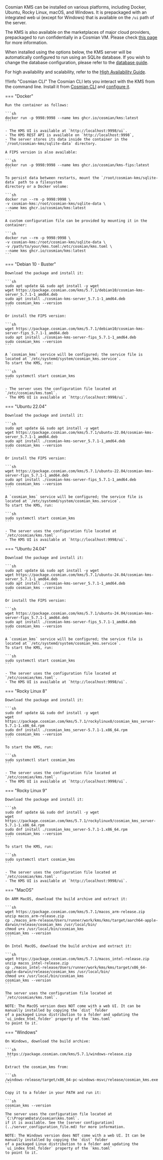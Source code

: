 Cosmian KMS can be installed on various platforms, including Docker, Ubuntu, Rocky Linux, macOS, and Windows.
It is prepackaged with an integrated web ui (except for Windows) that is available on the `/ui` path of the server.

The KMS is also available on the marketplaces of major cloud providers, prepackaged to run confidentially in a Cosmian VM.
Please check [this page](./marketplace_guide.md) for more information.

When installed using the options below, the KMS server will be automatically configured to run
using an SQLite database.
If you wish to change the database configuration, please refer to the [database guide](../database.md).

For high availability and scalability, refer to the [High Availability Guide](./high_availability_mode.md).

!!!info "Cosmian CLI"
    The Cosmian CLI lets you interact with the KMS from the command line.
    Install it from [Cosmian CLI](https://package.cosmian.com/cli/)
    and [configure it](../../cosmian_cli/index.md).

=== "Docker"

    Run the container as follows:

    ```sh
    docker run -p 9998:9998 --name kms ghcr.io/cosmian/kms:latest
    ```

    - The KMS UI is available at `http://localhost:9998/ui`.
    - The KMS REST API is available on `http://localhost:9998`,
    - The server stores its data inside the container in the `/root/cosmian-kms/sqlite-data` directory.

    A FIPS version is also available:

    ```sh
    docker run -p 9998:9998 --name kms ghcr.io/cosmian/kms-fips:latest
    ```

    To persist data between restarts, mount the `/root/cosmian-kms/sqlite-data` path to a filesystem
    directory or a Docker volume:

    ```sh
    docker run --rm -p 9998:9998 \
    -v cosmian-kms:/root/cosmian-kms/sqlite-data \
    --name kms ghcr.io/cosmian/kms:latest
    ```

    A custom configuration file can be provided by mounting it in the container:

    ```sh
    docker run --rm -p 9998:9998 \
    -v cosmian-kms:/root/cosmian-kms/sqlite-data \
    -v /path/to/your/kms.toml:/etc/cosmian/kms.toml \
    --name kms ghcr.io/cosmian/kms:latest
    ```

=== "Debian 10 - Buster"

    Download the package and install it:

    ```sh
    sudo apt update && sudo apt install -y wget
    wget https://package.cosmian.com/kms/5.7.1/debian10/cosmian-kms-server_5.7.1-1_amd64.deb
    sudo apt install ./cosmian-kms-server_5.7.1-1_amd64.deb
    sudo cosmian_kms --version
    ```

    Or install the FIPS version:

    ```sh
    wget https://package.cosmian.com/kms/5.7.1/debian10/cosmian-kms-server-fips_5.7.1-1_amd64.deb
    sudo apt install ./cosmian-kms-server-fips_5.7.1-1_amd64.deb
    sudo cosmian_kms --version
    ```

    A `cosmian_kms` service will be configured; the service file is located at `/etc/systemd/system/cosmian_kms.service`.
    To start the KMS, run:

    ```sh
    sudo systemctl start cosmian_kms
    ```

    - The server uses the configuration file located at `/etc/cosmian/kms.toml`.
    - The KMS UI is available at `http://localhost:9998/ui`.

=== "Ubuntu 22.04"

    Download the package and install it:

    ```sh
    sudo apt update && sudo apt install -y wget
    wget https://package.cosmian.com/kms/5.7.1/ubuntu-22.04/cosmian-kms-server_5.7.1-1_amd64.deb
    sudo apt install ./cosmian-kms-server_5.7.1-1_amd64.deb
    sudo cosmian_kms --version
    ```

    Or install the FIPS version:

    ```sh
    wget https://package.cosmian.com/kms/5.7.1/ubuntu-22.04/cosmian-kms-server-fips_5.7.1-1_amd64.deb
    sudo apt install ./cosmian-kms-server-fips_5.7.1-1_amd64.deb
    sudo cosmian_kms --version
    ```

    A `cosmian_kms` service will be configured; the service file is located at `/etc/systemd/system/cosmian_kms.service`.
    To start the KMS, run:

    ```sh
    sudo systemctl start cosmian_kms
    ```

    - The server uses the configuration file located at `/etc/cosmian/kms.toml`.
    - The KMS UI is available at `http://localhost:9998/ui`.

=== "Ubuntu 24.04"

    Download the package and install it:

    ```sh
    sudo apt update && sudo apt install -y wget
    wget https://package.cosmian.com/kms/5.7.1/ubuntu-24.04/cosmian-kms-server_5.7.1-1_amd64.deb
    sudo apt install ./cosmian-kms-server_5.7.1-1_amd64.deb
    sudo cosmian_kms --version
    ```

    Or install the FIPS version:

    ```sh
    wget https://package.cosmian.com/kms/5.7.1/ubuntu-24.04/cosmian-kms-server-fips_5.7.1-1_amd64.deb
    sudo apt install ./cosmian-kms-server-fips_5.7.1-1_amd64.deb
    sudo cosmian_kms --version
    ```

    A `cosmian_kms` service will be configured; the service file is located at `/etc/systemd/system/cosmian_kms.service`.
    To start the KMS, run:

    ```sh
    sudo systemctl start cosmian_kms
    ```

    - The server uses the configuration file located at `/etc/cosmian/kms.toml`.
    - The KMS UI is available at `http://localhost:9998/ui`.

=== "Rocky Linux 8"

    Download the package and install it:

    ```sh
    sudo dnf update && sudo dnf install -y wget
    wget https://package.cosmian.com/kms/5.7.1/rockylinux8/cosmian_kms_server-5.7.1-1.x86_64.rpm
    sudo dnf install ./cosmian_kms_server-5.7.1-1.x86_64.rpm
    sudo cosmian_kms --version
    ```

    To start the KMS, run:

    ```sh
    sudo systemctl start cosmian_kms
    ```

    - The server uses the configuration file located at `/etc/cosmian/kms.toml`.
    - The KMS UI is available at `http://localhost:9998/ui`.

=== "Rocky Linux 9"

    Download the package and install it:

    ```sh
    sudo dnf update && sudo dnf install -y wget
    wget https://package.cosmian.com/kms/5.7.1/rockylinux9/cosmian_kms_server-5.7.1-1.x86_64.rpm
    sudo dnf install ./cosmian_kms_server-5.7.1-1.x86_64.rpm
    sudo cosmian_kms --version
    ```

    To start the KMS, run:

    ```sh
    sudo systemctl start cosmian_kms
    ```

    - The server uses the configuration file located at `/etc/cosmian/kms.toml`.
    - The KMS UI is available at `http://localhost:9998/ui`.

=== "MacOS"

    On ARM MacOS, download the build archive and extract it:

    ```sh
    wget https://package.cosmian.com/kms/5.7.1/macos_arm-release.zip
    unzip macos_arm-release.zip
    cp ./macos_arm-release/Users/runner/work/kms/kms/target/aarch64-apple-darwin/release/cosmian_kms /usr/local/bin/
    chmod u+x /usr/local/bin/cosmian_kms
    cosmian_kms --version
    ```

    On Intel MacOS, download the build archive and extract it:

    ```sh
    wget https://package.cosmian.com/kms/5.7.1/macos_intel-release.zip
    unzip macos_intel-release.zip
    cp ./macos_intel-release/Users/runner/work/kms/kms/target/x86_64-apple-darwin/release/cosmian_kms /usr/local/bin/
    chmod u+x /usr/local/bin/cosmian_kms
    cosmian_kms --version
    ```

    The server uses the configuration file located at `/etc/cosmian/kms.toml`.

    NOTE: The MacOS version does NOT come with a web UI. It can be manually installed by copying the `dist` folder
    of a packaged Linux distribution to a folder and updating the `ui_index_html_folder` property of the `kms.toml`
    to point to it.

=== "Windows"

    On Windows, download the build archive:

    ```sh
     https://package.cosmian.com/kms/5.7.1/windows-release.zip
    ```

    Extract the cosmian_kms from:

    ```sh
    /windows-release/target/x86_64-pc-windows-msvc/release/cosmian_kms.exe
    ```

    Copy it to a folder in your PATH and run it:

    ```sh
    cosmian_kms --version
    ```
    The server uses the configuration file located at `C:\ProgramData\Cosmian\kms.toml`.
    if it is available. See the [server configuration](../server_configuration_file.md) for more information.

    NOTE: The Windows version does NOT come with a web UI. It can be manually installed by copying the `dist` folder
    of a packaged Linux distribution to a folder and updating the `ui_index_html_folder` property of the `kms.toml`
    to point to it.
